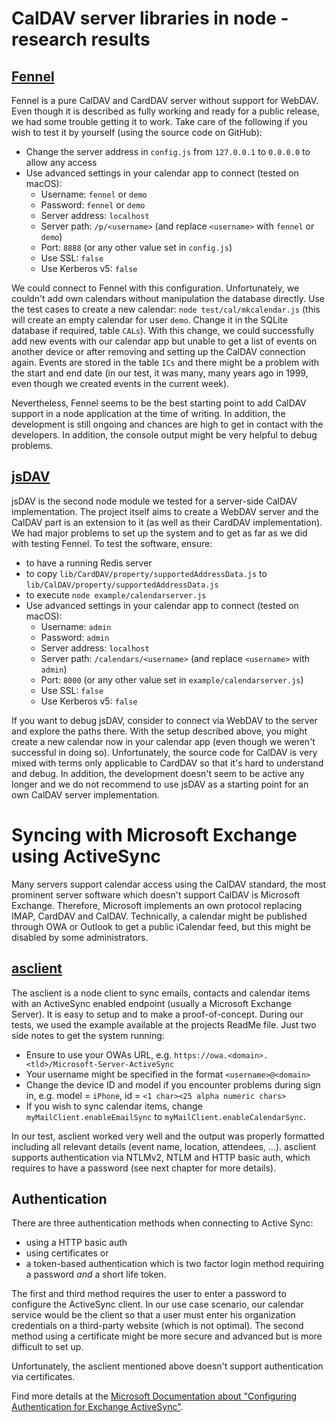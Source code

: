 # CalDAV server libraries in node - research results

## [Fennel](https://github.com/LordEidi/fennel)

Fennel is a pure CalDAV and CardDAV server without support for WebDAV. Even though it is described as fully working and ready for a public release, we had some trouble getting it to work. Take care of the following if you wish to test it by yourself (using the source code on GitHub):

- Change the server address in `config.js` from `127.0.0.1` to `0.0.0.0` to allow any access
- Use advanced settings in your calendar app to connect (tested on macOS):
  - Username: `fennel` or `demo`
  - Password: `fennel` or `demo`
  - Server address: `localhost`
  - Server path: `/p/<username>` (and replace `<username>` with `fennel` or `demo`)
  - Port: `8888` (or any other value set in `config.js`)
  - Use SSL: `false`
  - Use Kerberos v5: `false`

We could connect to Fennel with this configuration. Unfortunately, we couldn't add own calendars without manipulation the database directly. Use the test cases to create a new calendar: `node test/cal/mkcalendar.js` (this will create an empty calendar for user `demo`. Change it in the SQLite database if required, table `CALs`). With this change, we could successfully add new events with our calendar app but unable to get a list of events on another device or after removing and setting up the CalDAV connection again. Events are stored in the table `ICs` and there might be a problem with the start and end date (in our test, it was many, many years ago in 1999, even though we created events in the current week). 

Nevertheless, Fennel seems to be the best starting point to add CalDAV support in a node application at the time of writing. In addition, the development is still ongoing and chances are high to get in contact with the developers. In addition, the console output might be very helpful to debug problems.
 
## [jsDAV](https://github.com/mikedeboer/jsDAV)

jsDAV is the second node module we tested for a server-side CalDAV implementation. The project itself aims to create a WebDAV server and the CalDAV part is an extension to it (as well as their CardDAV implementation). We had major problems to set up the system and to get as far as we did with testing Fennel. To test the software, ensure:

- to have a running Redis server
- to copy `lib/CardDAV/property/supportedAddressData.js` to `lib/CalDAV/property/supportedAddressData.js`
- to execute `node example/calendarserver.js`
- Use advanced settings in your calendar app to connect (tested on macOS):
  - Username: `admin`
  - Password: `admin`
  - Server address: `localhost`
  - Server path: `/calendars/<username>` (and replace `<username>` with `admin`)
  - Port: `8000` (or any other value set in `example/calendarserver.js`)
  - Use SSL: `false`
  - Use Kerberos v5: `false`
  
If you want to debug jsDAV, consider to connect via WebDAV to the server and explore the paths there. With the setup described above, you might create a new calendar now in your calendar app (even though we weren't successful in doing so). Unfortunately, the source code for CalDAV is very mixed with terms only applicable to CardDAV so that it's hard to understand and debug. In addition, the development doesn't seem to be active any longer and we do not recommend to use jsDAV as a starting point for an own CalDAV server implementation.

# Syncing with Microsoft Exchange using ActiveSync

Many servers support calendar access using the CalDAV standard, the most prominent server software which doesn't support CalDAV is Microsoft Exchange. Therefore, Microsoft implements an own protocol replacing IMAP, CardDAV and CalDAV. Technically, a calendar might be published through OWA or Outlook to get a public iCalendar feed, but this might be disabled by some administrators.

## [asclient](https://github.com/clncln1/node-asclient)

The asclient is a node client to sync emails, contacts and calendar items with an ActiveSync enabled endpoint (usually a Microsoft Exchange Server). It is easy to setup and to make a proof-of-concept. During our tests, we used the example available at the projects ReadMe file. Just two side notes to get the system running:

- Ensure to use your OWAs URL, e.g. `https://owa.<domain>.<tld>/Microsoft-Server-ActiveSync`
- Your username might be specified in the format `<username>@<domain>`
- Change the device ID and model if you encounter problems during sign in, e.g. model = `iPhone`, id = `<1 char><25 alpha numeric chars>`
- If you wish to sync calendar items, change `myMailClient.enableEmailSync` to `myMailClient.enableCalendarSync`.

In our test, asclient worked very well and the output was properly formatted including all relevant details (event name, location, attendees, ...). asclient supports authentication via NTLMv2, NTLM and HTTP basic auth, which requires to have a password (see next chapter for more details).

## Authentication

There are three authentication methods when connecting to Active Sync:
- using a HTTP basic auth
- using certificates or
- a token-based authentication which is two factor login method requiring a password _and_ a short life token.
 
The first and third method requires the user to enter a password to configure the ActiveSync client. In our use case scenario, our calendar service would be the client so that a user must enter his organization credentials on a third-party website (which is not optimal). The second method using a certificate might be more secure and advanced but is more difficult to set up. 

Unfortunately, the asclient mentioned above doesn't support authentication via certificates.

Find more details at the [Microsoft Documentation about "Configuring Authentication for Exchange ActiveSync"](https://technet.microsoft.com/en-us/library/bb430770(v=exchg.141).aspx).
